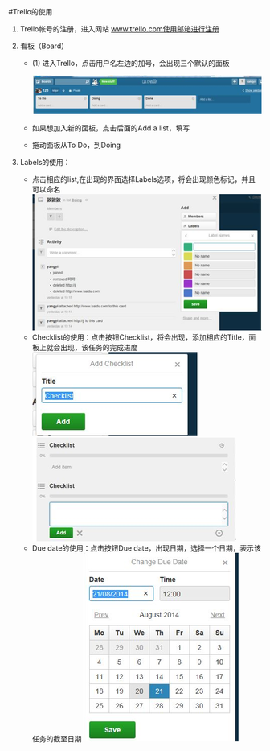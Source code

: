#Trello的使用

1. Trello帐号的注册，进入网站 www.trello.com使用邮箱进行注册
2. 看板（Board）
     + (1)	进入Trello，点击用户名左边的加号，会出现三个默认的面板
        
        ![2.1](/image/20140820/2.1.jpg)
     + 如果想加入新的面板，点击后面的Add a list，填写
     + 拖动面板从To Do，到Doing

3. Labels的使用：
     + 点击相应的list,在出现的界面选择Labels选项，将会出现颜色标记，并且可以命名
        ![2.2](/image/20140820/2.2.jpg)
     + Checklist的使用：点击按钮Checklist，将会出现，添加相应的Title，面板上就会出现，该任务的完成进度
        ![2.3](/image/20140820/2.3.jpg)
        ![2.4](/image/20140820/2.4.jpg)
     + Due date的使用：点击按钮Due date，出现日期，选择一个日期，表示该任务的截至日期
        ![2.5](/image/20140820/2.5.jpg)